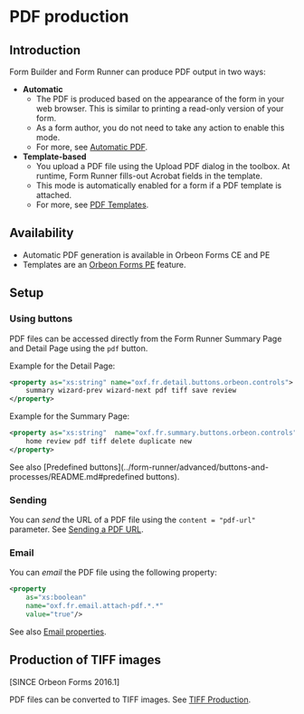 # PDF production

## Introduction

Form Builder and Form Runner can produce PDF output in two ways:

- __Automatic__
    - The PDF is produced based on the appearance of the form in your web browser. This is similar to printing a read-only version of your form.
    - As a form author, you do not need to take any action to enable this mode.
    - For more, see [Automatic PDF](pdf-automatic.md).
- __Template-based__
    - You upload a PDF file using the Upload PDF dialog in the toolbox. At runtime, Form Runner fills-out Acrobat fields in the template.
    - This mode is automatically enabled for a form if a PDF template is attached.
    - For more, see [PDF Templates](pdf-templates.md).

## Availability

- Automatic PDF generation is available in Orbeon Forms CE and PE
- Templates are an [Orbeon Forms PE](https://www.orbeon.com/download) feature.

## Setup

### Using buttons

PDF files can be accessed directly from the Form Runner Summary Page and Detail Page using the `pdf` button.

Example for the Detail Page:

```xml
<property as="xs:string" name="oxf.fr.detail.buttons.orbeon.controls">
    summary wizard-prev wizard-next pdf tiff save review
</property>
```

Example for the Summary Page:

```xml
<property as="xs:string"  name="oxf.fr.summary.buttons.orbeon.controls">
    home review pdf tiff delete duplicate new
</property>
```

See also [Predefined buttons](../form-runner/advanced/buttons-and-processes/README.md#predefined buttons).

### Sending

You can *send* the URL of a PDF file using the `content = "pdf-url"` parameter. See [Sending a PDF URL](../form-runner/advanced/buttons-and-processes/actions-form-runner.md#sending-a-pdf-url).

### Email

You can *email* the PDF file using the following property:

```xml
<property
    as="xs:boolean"
    name="oxf.fr.email.attach-pdf.*.*"
    value="true"/>
```

See also [Email properties](../configuration/properties/form-runner.md#email-settings).

## Production of TIFF images

[SINCE Orbeon Forms 2016.1]

PDF files can be converted to TIFF images. See [TIFF Production](../form-runner/feature/tiff-production.md).
